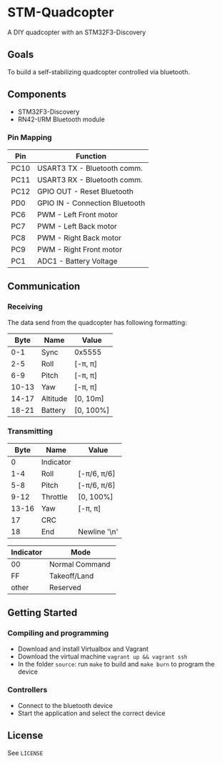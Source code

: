# STM-Quadcopter

A DIY quadcopter with an STM32F3-Discovery

## Goals

To build a self-stabilizing quadcopter controlled via bluetooth.

## Components

* STM32F3-Discovery
* RN42-I/RM Bluetooth module

### Pin Mapping

| Pin  | Function                       |
| ---  | --------                       |
| PC10 | USART3 TX - Bluetooth comm.    |
| PC11 | USART3 RX - Bluetooth comm.    |
| PC12 | GPIO OUT - Reset Bluetooth     |
| PD0  | GPIO IN - Connection Bluetooth |
| PC6  | PWM - Left Front motor         |
| PC7  | PWM - Left Back motor          |
| PC8  | PWM - Right Back motor         |
| PC9  | PWM - Right Front motor        |
| PC1  | ADC1 - Battery Voltage         |

## Communication

### Receiving

The data send from the quadcopter has following formatting:

| Byte  | Name     | Value     |
| ---   | ---      | ---       |
| 0-1   | Sync     | 0x5555    |
| 2-5   | Roll     | [-π, π]   |
| 6-9   | Pitch    | [-π, π]   |
| 10-13 | Yaw      | [-π, π]   |
| 14-17 | Altitude | [0, 10m]  |
| 18-21 | Battery  | [0, 100%] |

### Transmitting

| Byte  | Name      | Value        |
| ---   | ----      | ---          |
| 0     | Indicator |              |
| 1-4   | Roll      | [-π/6, π/6]  |
| 5-8   | Pitch     | [-π/6, π/6]  |
| 9-12  | Throttle  | [0, 100%]    |
| 13-16 | Yaw       | [-π, π]      |
| 17    | CRC       |              |
| 18    | End       | Newline '\n' |

| Indicator | Mode            |
| ---       | ---             |
| 00        | Normal Command  |
| FF        | Takeoff/Land    |
| other     | Reserved        |

## Getting Started

### Compiling and programming
  - Download and install Virtualbox and Vagrant
  - Download the virtual machine `vagrant up && vagrant ssh`
  - In the folder `source`: run `make` to build and `make burn` to program the
    device

### Controllers
  - Connect to the bluetooth device
  - Start the application and select the correct device

## License
See `LICENSE`
